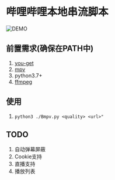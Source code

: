 # 哔哩哔哩本地串流脚本

![DEMO](demo.png)

## 前置需求(确保在PATH中)
1. [you-get](https://github.com/soimort/you-get/)
2. [mpv](https://mpv.io/)
3. python3.7+
4. [ffmpeg](https://ffmpeg.org/)

## 使用
1. `python3 ./Bmpv.py <quality> <url>"`

## TODO
1. 自动弹幕屏蔽
2. Cookie支持
3. 直播支持
4. 播放列表
